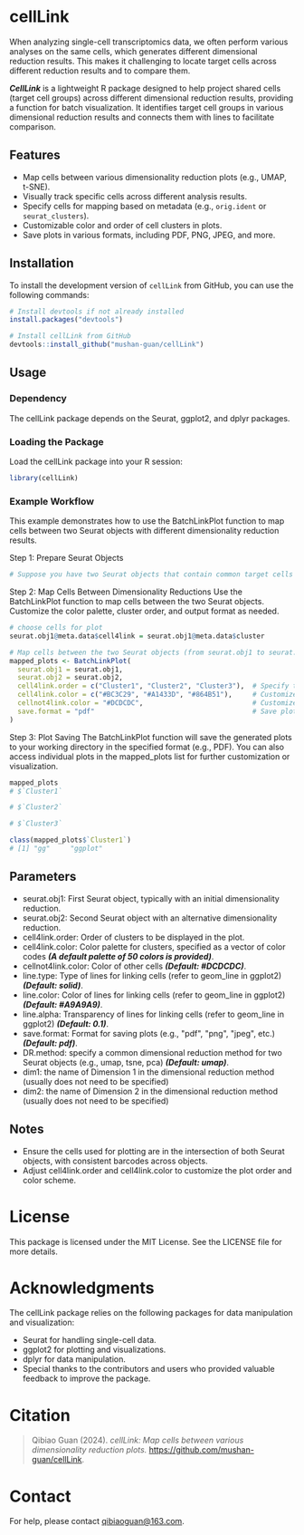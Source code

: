 # cellLink

When analyzing single-cell transcriptomics data, we often perform various analyses on the same cells, which generates different dimensional reduction results. This makes it challenging to locate target cells across different reduction results and to compare them. 

***CellLink*** is a lightweight R package designed to help project shared cells (target cell groups) across different dimensional reduction results, providing a function for batch visualization. It identifies target cell groups in various dimensional reduction results and connects them with lines to facilitate comparison.

## Features

- Map cells between various dimensionality reduction plots (e.g., UMAP, t-SNE).
- Visually track specific cells across different analysis results.
- Specify cells for mapping based on metadata (e.g., `orig.ident` or `seurat_clusters`).
- Customizable color and order of cell clusters in plots.
- Save plots in various formats, including PDF, PNG, JPEG, and more.

## Installation

To install the development version of `cellLink` from GitHub, you can use the following commands:

```r
# Install devtools if not already installed
install.packages("devtools")

# Install cellLink from GitHub
devtools::install_github("mushan-guan/cellLink")
```

## Usage
### Dependency
The cellLink package depends on the Seurat, ggplot2, and dplyr packages.
### Loading the Package
Load the cellLink package into your R session:
```r
library(cellLink)
```
### Example Workflow
This example demonstrates how to use the BatchLinkPlot function to map cells between two Seurat objects with different dimensionality reduction results.

Step 1: Prepare Seurat Objects
```r
# Suppose you have two Seurat objects that contain common target cells and have undergone dimensional reduction. (e.g., seurat.obj1 and seurat.obj2)
```
Step 2: Map Cells Between Dimensionality Reductions
Use the BatchLinkPlot function to map cells between the two Seurat objects. Customize the color palette, cluster order, and output format as needed.
```r
# choose cells for plot
seurat.obj1@meta.data$cell4link = seurat.obj1@meta.data$cluster

# Map cells between the two Seurat objects (from seurat.obj1 to seurat.obj2)
mapped_plots <- BatchLinkPlot(
  seurat.obj1 = seurat.obj1,
  seurat.obj2 = seurat.obj2,
  cell4link.order = c("Cluster1", "Cluster2", "Cluster3"),  # Specify the order of clusters
  cell4link.color = c("#BC3C29", "#A1433D", "#864B51"),     # Customize the colors of clusters for linking
  cellnot4link.color = "#DCDCDC",                           # Customize the colors of other cells (not for linking)
  save.format = "pdf"                                       # Save plots as PDF files
)
```
Step 3: Plot Saving
The BatchLinkPlot function will save the generated plots to your working directory in the specified format (e.g., PDF). You can also access individual plots in the mapped_plots list for further customization or visualization.
```r
mapped_plots
# $`Cluster1`

# $`Cluster2`

# $`Cluster3`

class(mapped_plots$`Cluster1`)
# [1] "gg"     "ggplot"
```

## Parameters
 - seurat.obj1: First Seurat object, typically with an initial dimensionality reduction.
 - seurat.obj2: Second Seurat object with an alternative dimensionality reduction.
 - cell4link.order: Order of clusters to be displayed in the plot.
 - cell4link.color: Color palette for clusters, specified as a vector of color codes ***(A default palette of 50 colors is provided)***.
 - cellnot4link.color: Color of other cells ***(Default: #DCDCDC)***.
 - line.type: Type of lines for linking cells (refer to geom_line in ggplot2) ***(Default: solid)***.
 - line.color: Color of lines for linking cells (refer to geom_line in ggplot2) ***(Default: #A9A9A9)***.
 - line.alpha: Transparency of lines for linking cells (refer to geom_line in ggplot2) ***(Default: 0.1)***.
 - save.format: Format for saving plots (e.g., "pdf", "png", "jpeg", etc.) ***(Default: pdf)***.
 - DR.method: specify a common dimensional reduction method for two Seurat objects (e.g., umap, tsne, pca) ***(Default: umap)***.
 - dim1: the name of Dimension 1 in the dimensional reduction method (usually does not need to be specified)
 - dim2: the name of Dimension 2 in the dimensional reduction method (usually does not need to be specified)

## Notes
 - Ensure the cells used for plotting are in the intersection of both Seurat objects, with consistent barcodes across objects.
 - Adjust cell4link.order and cell4link.color to customize the plot order and color scheme.

# License
This package is licensed under the MIT License. See the LICENSE file for more details.

# Acknowledgments
The cellLink package relies on the following packages for data manipulation and visualization:

 - Seurat for handling single-cell data.
 - ggplot2 for plotting and visualizations.
 - dplyr for data manipulation.
 - Special thanks to the contributors and users who provided valuable feedback to improve the package.

# Citation
> Qibiao Guan (2024). *cellLink: Map cells between various dimensionality reduction plots.*  <https://github.com/mushan-guan/cellLink>.


# Contact
For help, please contact qibiaoguan@163.com.
